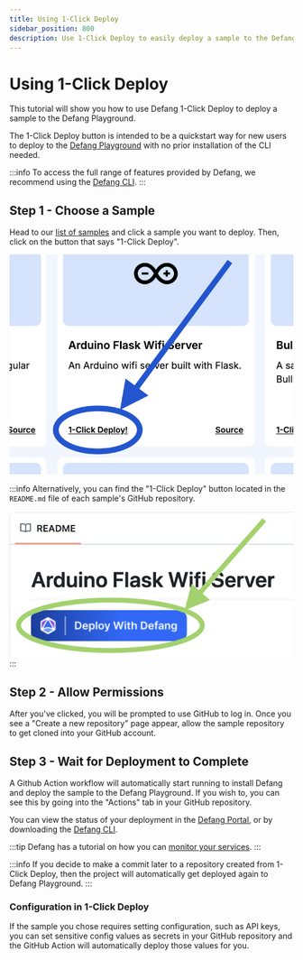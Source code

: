 ```yaml
---
title: Using 1-Click Deploy
sidebar_position: 800
description: Use 1-Click Deploy to easily deploy a sample to the Defang Playground. 
---
```


# Using 1-Click Deploy

This tutorial will show you how to use Defang 1-Click Deploy to deploy a sample to the Defang Playground. 

The 1-Click Deploy button is intended to be a quickstart way for new users to deploy to the [Defang Playground](/docs/concepts/defang-playground) with no prior installation of the CLI needed. 

:::info
To access the full range of features provided by Defang, we recommend using the [Defang CLI](/docs/getting-started).
:::

## Step 1 - Choose a Sample
Head to our [list of samples](https://defang.io/#samples) and click a sample you want to deploy. Then, click on the button that says "1-Click Deploy".

![one-click-deploy-button](/img/use-one-click-tutorial/one-click-deploy-button.png)

:::info
Alternatively, you can find the "1-Click Deploy" button located in the `README.md` file of each sample's GitHub repository. 

![deploy-with-defang-button](/img/use-one-click-tutorial/deploy-with-defang-button.png)
:::

## Step 2 - Allow Permissions

After you've clicked, you will be prompted to use GitHub to log in. Once you see a "Create a new repository" page appear, allow the sample repository to get cloned into your GitHub account. 

## Step 3 - Wait for Deployment to Complete

A Github Action workflow will automatically start running to install Defang and deploy the sample to the Defang Playground. If you wish to, you can see this by going into the "Actions" tab in your GitHub repository. 

You can view the status of your deployment in the [Defang Portal](https://portal.defang.dev/), or by downloading the [Defang CLI](/docs/getting-started).  

:::tip
Defang has a tutorial on how you can [monitor your services](/docs/tutorials/monitoring-your-services). 
:::

:::info
If you decide to make a commit later to a repository created from 1-Click Deploy, then the project will automatically get deployed again to Defang Playground.
:::

### Configuration in 1-Click Deploy

If the sample you chose requires setting configuration, such as API keys, you can set sensitive config values as secrets in your GitHub repository and the GitHub Action will automatically deploy those values for you. 
